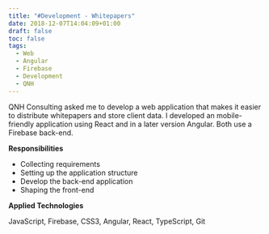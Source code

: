 ```yaml
---
title: "#Development - Whitepapers"
date: 2018-12-07T14:04:09+01:00
draft: false
toc: false
tags: 
  - Web
  - Angular
  - Firebase
  - Development
  - QNH
---
```



QNH Consulting asked me to develop a web application that makes it easier to distribute whitepapers and store client data. I developed an mobile-friendly application using React and in a later version Angular. Both use a Firebase back-end.

__Responsibilities__

* Collecting requirements
* Setting up the application structure
* Develop the back-end application
* Shaping the front-end

__Applied Technologies__

JavaScript, Firebase, CSS3, Angular, React, TypeScript, Git
